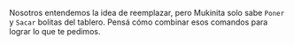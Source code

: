 Nosotros entendemos la idea de reemplazar, pero Mukinita solo sabe `Poner` y `Sacar` bolitas del tablero. Pensá cómo combinar esos comandos para lograr lo que te pedimos. 